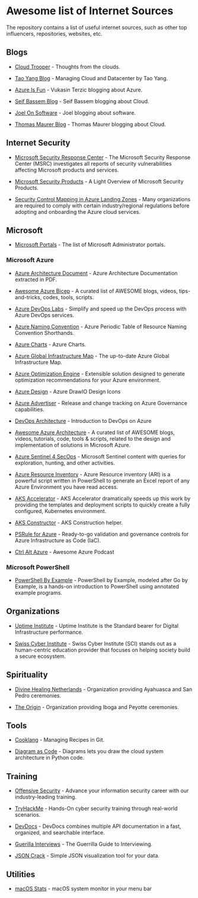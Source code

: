 # Awesome list of Internet Sources
The repository contains a list of useful internet sources, such as other top influencers, repositories, websites, etc.

## Blogs
* [Cloud Trooper](https://blog.cloudtrooper.net/) - Thoughts from the clouds.

* [Tao Yang Blog](https://blog.tyang.org/) - Managing Cloud and Datacenter by Tao Yang.

* [Azure Is Fun](https://azureis.fun/) - Vukasin Terzic blogging about Azure.

* [Seif Bassem Blog](https://www.seifbassem.com/) - Seif Bassem blogging about Cloud.

* [Joel On Software](https://www.joelonsoftware.com/) - Joel blogging about software.

* [Thomas Maurer Blog](https://www.thomasmaurer.ch/) - Thomas Maurer blogging about Cloud.

## Internet Security    
* [Microsoft Security Response Center](https://msrc.microsoft.com/update-guide/vulnerability) - The Microsoft Security Response Center (MSRC) investigates all reports of security vulnerabilities affecting Microsoft products and services.

* [Microsoft Security Products](https://techcommunity.microsoft.com/t5/core-infrastructure-and-security/a-light-overview-of-microsoft-security-products/ba-p/3256279?WT.mc_id=modinfra-00000-rotrent&fbclid=IwAR0PSZwpbak9IPkVz8F0ZuRM29lugpc1EtfqS4iOPBHiRyNEX8F61xBS_sY) - A Light Overview of Microsoft Security Products.

* [Security Control Mapping in Azure Landing Zones](https://learn.microsoft.com/en-us/azure/cloud-adoption-framework/ready/control-mapping/security-control-mapping?WT.mc_id=linkedin) - Many organizations are required to comply with certain industry/regional regulations before adopting and onboarding the Azure cloud services.

## Microsoft
* [Microsoft Portals](https://msportals.io/) - The list of Microsoft Administrator portals.

### Microsoft Azure
* [Azure Architecture Document](https://lnkd.in/d-fwafaf) - Azure Architecture Documentation extracted in PDF.

* [Awesome Azure Bicep](https://github.com/ElYusubov/AWESOME-Azure-Bicep) - A curated list of AWESOME blogs, videos, tips-and-tricks, codes, tools, scripts.

* [Azure DevOps Labs](https://www.azuredevopslabs.com/) - Simplify and speed up the DevOps process with Azure DevOps services.

* [Azure Naming Convention](https://justinoconnor.codes/2022/08/19/azure-periodic-table-of-resource-naming-convention-shorthands/) - Azure Periodic Table of Resource Naming Convention Shorthands.

* [Azure Charts](https://www.azurecharts.com/) - Azure Charts.

* [Azure Global Infrastructure Map](https://infrastructuremap.microsoft.com/) - The up-to-date Azure Global Infrastructure Map.

* [Azure Optimization Engine](https://github.com/helderpinto/AzureOptimizationEngine) - Extensible solution designed to generate optimization recommendations for your Azure environment.

* [Azure Design](https://github.com/David-Summers/Azure-Design) - Azure DrawIO Design Icons

* [Azure Advertiser](https://www.azadvertizer.net/) - Release and change tracking on Azure Governance capabilities.

* [DevOps Architecture](https://learn.microsoft.com/en-gb/azure/architecture/guide/devops/devops-start-here) - Introduction to DevOps on Azure

* [Awesome Azure Architecture](https://github.com/lukemurraynz/awesome-azure-architecture) - A curated list of AWESOME blogs, videos, tutorials, code, tools & scripts, related to the design and implementation of solutions in Microsoft Azure.

* [Azure Sentinel 4 SecOps](https://github.com/eshlomo1/Microsoft-Sentinel-4-SecOps) - Microsoft Sentinel content with queries for exploration, hunting, and other activities.

* [Azure Resource Inventory](https://github.com/microsoft/ARI) - Azure Resource inventory (ARI) is a powerful script written in PowerShell to generate an Excel report of any Azure Environment you have read access.

* [AKS Accelerator](https://github.com/Azure/AKS-Construction) - AKS Accelerator dramatically speeds up this work by providing the templates and deployment scripts to quickly create a fully configured, Kubernetes environment.

* [AKS Constructor](https://azure.github.io/AKS-Construction/) - AKS Construction helper.

* [PSRule for Azure](https://azure.github.io/PSRule.Rules.Azure/) - Ready-to-go validation and governance controls for Azure Infrastructure as Code (IaC).


* [Ctrl Alt Azure](https://ctrlaltazure.com/episodes) - Awesome Azure Podcast

### Microsoft PowerShell
* [PowerShell By Example](https://powershellbyexample.dev/) - PowerShell by Example, modeled after Go by Example, is a hands-on introduction to PowerShell using annotated example programs.

## Organizations 
* [Uptime Institute](https://uptimeinstitute.com/) - Uptime Institute is the Standard bearer for Digital Infrastructure performance.

* [Swiss Cyber Institute](https://swisscyberinstitute.com/) - Swiss Cyber Institute (SCI) stands out as a human-centric education provider that focuses on helping society build a secure ecosystem.

## Spirituality
* [Divine Healing Netherlands](https://divine-healing.nl/) - Organization providing Ayahuasca and San Pedro ceremonies.

* [The Origin](https://www.theorigin.nl/) - Organization providing Iboga and Peyotte ceremonies.
## Tools
* [Cooklang](https://briansunter.com/blog/cooklang/) - Managing Recipes in Git.

* [Diagram as Code](https://github.com/mingrammer/diagrams) - Diagrams lets you draw the cloud system architecture in Python code.

## Training
* [Offensive Security](https://www.offensive-security.com/) - Advance your information security career with our industry-leading training.

* [TryHackMe](https://tryhackme.com/) - Hands-On cyber security training through real-world scenarios.

* [DevDocs](https://devdocs.io/) - DevDocs combines multiple API documentation in a fast, organized, and searchable interface.

* [Guerilla Interviews](https://www.joelonsoftware.com/2006/10/25/the-guerrilla-guide-to-interviewing-version-30/) - The Guerrilla Guide to Interviewing.

* [JSON Crack](https://github.com/AykutSarac/jsoncrack.com?utm_content=buffer51d6c&utm_medium=social&utm_source=linkedin.com&utm_campaign=buffer) - Simple JSON visualization tool for your data.

## Utilities
* [macOS Stats](https://github.com/exelban/stats) - macOS system monitor in your menu bar

